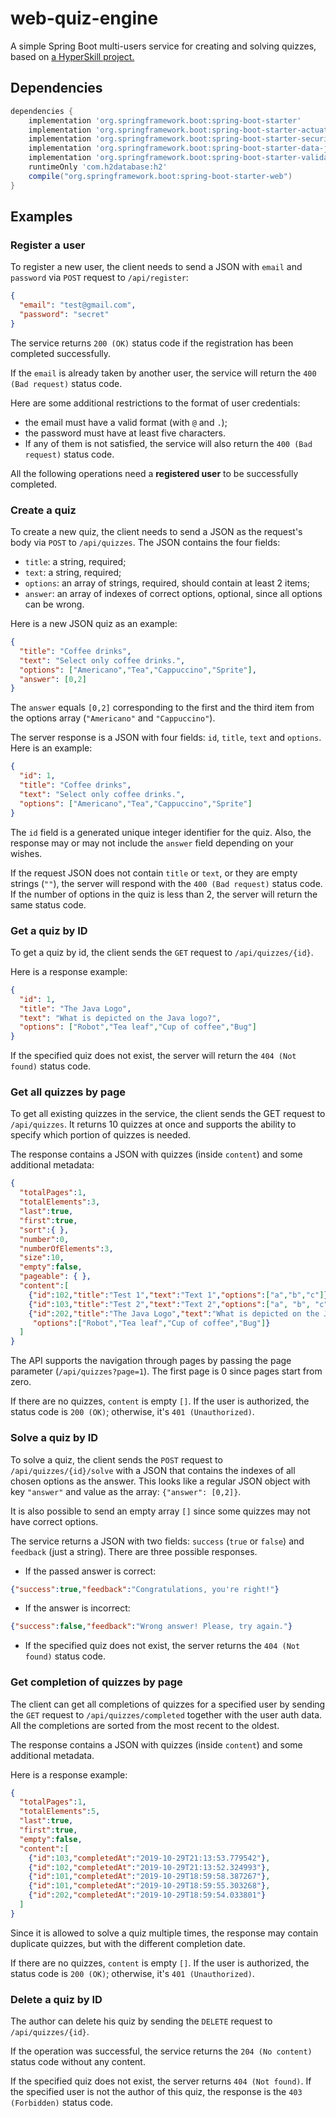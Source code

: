 # web-quiz-engine
A simple Spring Boot multi-users service for creating and solving quizzes, based on [a HyperSkill project.](https://hyperskill.org/projects/91)
## Dependencies
````gradle
dependencies {
    implementation 'org.springframework.boot:spring-boot-starter'
    implementation 'org.springframework.boot:spring-boot-starter-actuator'
    implementation 'org.springframework.boot:spring-boot-starter-security'
    implementation 'org.springframework.boot:spring-boot-starter-data-jpa'
    implementation 'org.springframework.boot:spring-boot-starter-validation'
    runtimeOnly 'com.h2database:h2'
    compile("org.springframework.boot:spring-boot-starter-web")
}
````
## Examples
### Register a user
To register a new user, the client needs to send a JSON with `email` and `password` via `POST` request to `/api/register`:
````json
{
  "email": "test@gmail.com",
  "password": "secret"
}
````
The service returns `200 (OK)` status code if the registration has been completed successfully.

If the `email` is already taken by another user, the service will return the `400 (Bad request)` status code.

Here are some additional restrictions to the format of user credentials:

- the email must have a valid format (with `@` and `.`);
- the password must have at least five characters.
- If any of them is not satisfied, the service will also return the `400 (Bad request)` status code.

All the following operations need a **registered user** to be successfully completed.
### Create a quiz
To create a new quiz, the client needs to send a JSON as the request's body via `POST` to `/api/quizzes`. The JSON contains the four fields:

- `title`: a string, required;
- `text`: a string, required;
- `options`: an array of strings, required, should contain at least 2 items;
- `answer`: an array of indexes of correct options, optional, since all options can be wrong.

Here is a new JSON quiz as an example:
````json
{
  "title": "Coffee drinks",
  "text": "Select only coffee drinks.",
  "options": ["Americano","Tea","Cappuccino","Sprite"],
  "answer": [0,2]
}
````
The `answer` equals `[0,2]` corresponding to the first and the third item from the options array (`"Americano"` and `"Cappuccino"`).

The server response is a JSON with four fields: `id`, `title`, `text` and `options`. Here is an example:
````json
{
  "id": 1,
  "title": "Coffee drinks",
  "text": "Select only coffee drinks.",
  "options": ["Americano","Tea","Cappuccino","Sprite"]
}
````
The `id` field is a generated unique integer identifier for the quiz. Also, the response may or may not include the `answer` field depending on your wishes.

If the request JSON does not contain `title` or `text`, or they are empty strings (`""`), the server will respond with the `400 (Bad request)` status code. If the number of options in the quiz is less than 2, the server will return the same status code.
### Get a quiz by ID
To get a quiz by id, the client sends the `GET` request to `/api/quizzes/{id}`.

Here is a response example:
````json
{
  "id": 1,
  "title": "The Java Logo",
  "text": "What is depicted on the Java logo?",
  "options": ["Robot","Tea leaf","Cup of coffee","Bug"]
}
````
If the specified quiz does not exist, the server will return the `404 (Not found)` status code.
### Get all quizzes by page
To get all existing quizzes in the service, the client sends the GET request to `/api/quizzes`. It returns 10 quizzes at once and supports the ability to specify which portion of quizzes is needed.

The response contains a JSON with quizzes (inside `content`) and some additional metadata:
````json
{
  "totalPages":1,
  "totalElements":3,
  "last":true,
  "first":true,
  "sort":{ },
  "number":0,
  "numberOfElements":3,
  "size":10,
  "empty":false,
  "pageable": { },
  "content":[
    {"id":102,"title":"Test 1","text":"Text 1","options":["a","b","c"]},
    {"id":103,"title":"Test 2","text":"Text 2","options":["a", "b", "c", "d"]},
    {"id":202,"title":"The Java Logo","text":"What is depicted on the Java logo?",
     "options":["Robot","Tea leaf","Cup of coffee","Bug"]}
  ]
}
````
The API supports the navigation through pages by passing the page parameter (`/api/quizzes?page=1`). The first page is 0 since pages start from zero.

If there are no quizzes, `content` is empty `[]`. If the user is authorized, the status code is `200 (OK)`; otherwise, it's `401 (Unauthorized)`.
### Solve a quiz by ID
To solve a quiz, the client sends the `POST` request to `/api/quizzes/{id}/solve` with a JSON that contains the indexes of all chosen options as the answer. This looks like a regular JSON object with key `"answer"` and value as the array: `{"answer": [0,2]}`.

It is also possible to send an empty array `[]` since some quizzes may not have correct options.

The service returns a JSON with two fields: `success` (`true` or `false`) and `feedback` (just a string). There are three possible responses.

- If the passed answer is correct:
````json
{"success":true,"feedback":"Congratulations, you're right!"}
````
- If the answer is incorrect:
````json
{"success":false,"feedback":"Wrong answer! Please, try again."}
````
- If the specified quiz does not exist, the server returns the `404 (Not found)` status code.
### Get completion of quizzes by page
The client can get all completions of quizzes for a specified user by sending the `GET` request to `/api/quizzes/completed` together with the user auth data. All the completions are sorted from the most recent to the oldest.

The response contains a JSON with quizzes (inside `content`) and some additional metadata.

Here is a response example:
````json
{
  "totalPages":1,
  "totalElements":5,
  "last":true,
  "first":true,
  "empty":false,
  "content":[
    {"id":103,"completedAt":"2019-10-29T21:13:53.779542"},
    {"id":102,"completedAt":"2019-10-29T21:13:52.324993"},
    {"id":101,"completedAt":"2019-10-29T18:59:58.387267"},
    {"id":101,"completedAt":"2019-10-29T18:59:55.303268"},
    {"id":202,"completedAt":"2019-10-29T18:59:54.033801"}
  ]
}
````
Since it is allowed to solve a quiz multiple times, the response may contain duplicate quizzes, but with the different completion date.

If there are no quizzes, `content` is empty `[]`. If the user is authorized, the status code is `200 (OK)`; otherwise, it's `401 (Unauthorized)`.
### Delete a quiz by ID
The author can delete his quiz by sending the `DELETE` request to `/api/quizzes/{id}`.

If the operation was successful, the service returns the `204 (No content)` status code without any content.

If the specified quiz does not exist, the server returns `404 (Not found)`. If the specified user is not the author of this quiz, the response is the `403 (Forbidden)` status code.
